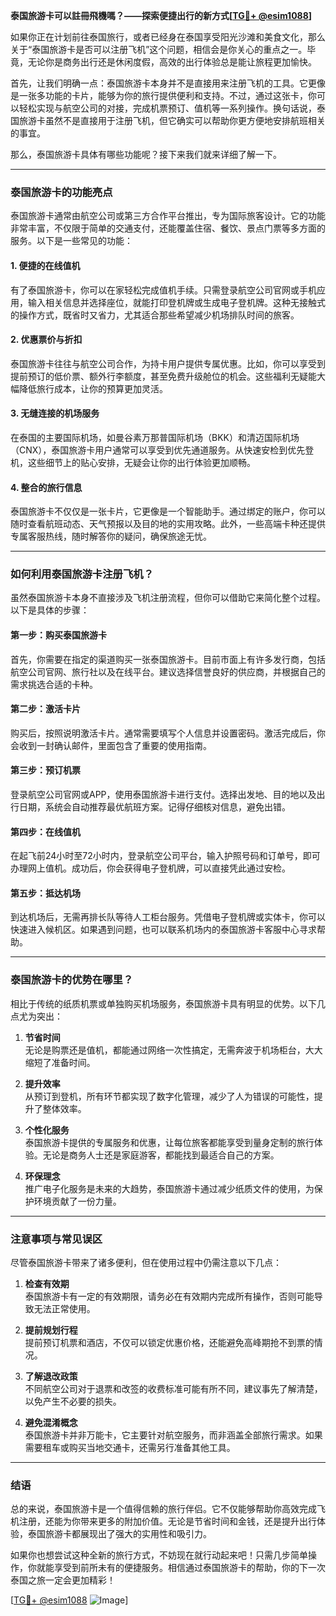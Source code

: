 **泰国旅游卡可以註冊飛機嗎？——探索便捷出行的新方式[[TG💪+ @esim1088](https://t.me/s/esim1088)]**

如果你正在计划前往泰国旅行，或者已经身在泰国享受阳光沙滩和美食文化，那么关于“泰国旅游卡是否可以注册飞机”这个问题，相信会是你关心的重点之一。毕竟，无论你是商务出行还是休闲度假，高效的出行体验总是能让旅程更加愉快。

首先，让我们明确一点：泰国旅游卡本身并不是直接用来注册飞机的工具。它更像是一张多功能的卡片，能够为你的旅行提供便利和支持。不过，通过这张卡，你可以轻松实现与航空公司的对接，完成机票预订、值机等一系列操作。换句话说，泰国旅游卡虽然不是直接用于注册飞机，但它确实可以帮助你更方便地安排航班相关的事宜。

那么，泰国旅游卡具体有哪些功能呢？接下来我们就来详细了解一下。

---

### 泰国旅游卡的功能亮点

泰国旅游卡通常由航空公司或第三方合作平台推出，专为国际旅客设计。它的功能非常丰富，不仅限于简单的交通支付，还能覆盖住宿、餐饮、景点门票等多方面的服务。以下是一些常见的功能：

#### 1. **便捷的在线值机**
   有了泰国旅游卡，你可以在家轻松完成值机手续。只需登录航空公司官网或手机应用，输入相关信息并选择座位，就能打印登机牌或生成电子登机牌。这种无接触式的操作方式，既省时又省力，尤其适合那些希望减少机场排队时间的旅客。

#### 2. **优惠票价与折扣**
   泰国旅游卡往往与航空公司合作，为持卡用户提供专属优惠。比如，你可以享受到提前预订的低价票、额外行李额度，甚至免费升级舱位的机会。这些福利无疑能大幅降低旅行成本，让你的预算更加灵活。

#### 3. **无缝连接的机场服务**
   在泰国的主要国际机场，如曼谷素万那普国际机场（BKK）和清迈国际机场（CNX），泰国旅游卡用户通常可以享受到优先通道服务。从快速安检到优先登机，这些细节上的贴心安排，无疑会让你的出行体验更加顺畅。

#### 4. **整合的旅行信息**
   泰国旅游卡不仅仅是一张卡片，它更像是一个智能助手。通过绑定的账户，你可以随时查看航班动态、天气预报以及目的地的实用攻略。此外，一些高端卡种还提供专属客服热线，随时解答你的疑问，确保旅途无忧。

---

### 如何利用泰国旅游卡注册飞机？

虽然泰国旅游卡本身不直接涉及飞机注册流程，但你可以借助它来简化整个过程。以下是具体的步骤：

#### 第一步：购买泰国旅游卡
   首先，你需要在指定的渠道购买一张泰国旅游卡。目前市面上有许多发行商，包括航空公司官网、旅行社以及在线平台。建议选择信誉良好的供应商，并根据自己的需求挑选合适的卡种。

#### 第二步：激活卡片
   购买后，按照说明激活卡片。通常需要填写个人信息并设置密码。激活完成后，你会收到一封确认邮件，里面包含了重要的使用指南。

#### 第三步：预订机票
   登录航空公司官网或APP，使用泰国旅游卡进行支付。选择出发地、目的地以及出行日期，系统会自动推荐最优航班方案。记得仔细核对信息，避免出错。

#### 第四步：在线值机
   在起飞前24小时至72小时内，登录航空公司平台，输入护照号码和订单号，即可办理网上值机。成功后，你会获得电子登机牌，可以直接凭此通过安检。

#### 第五步：抵达机场
   到达机场后，无需再排长队等待人工柜台服务。凭借电子登机牌或实体卡，你可以快速进入候机区。如果遇到问题，也可以联系机场内的泰国旅游卡客服中心寻求帮助。

---

### 泰国旅游卡的优势在哪里？

相比于传统的纸质机票或单独购买机场服务，泰国旅游卡具有明显的优势。以下几点尤为突出：

1. **节省时间**  
   无论是购票还是值机，都能通过网络一次性搞定，无需奔波于机场柜台，大大缩短了准备时间。

2. **提升效率**  
   从预订到登机，所有环节都实现了数字化管理，减少了人为错误的可能性，提升了整体效率。

3. **个性化服务**  
   泰国旅游卡提供的专属服务和优惠，让每位旅客都能享受到量身定制的旅行体验。无论是商务人士还是家庭游客，都能找到最适合自己的方案。

4. **环保理念**  
   推广电子化服务是未来的大趋势，泰国旅游卡通过减少纸质文件的使用，为保护环境贡献了一份力量。

---

### 注意事项与常见误区

尽管泰国旅游卡带来了诸多便利，但在使用过程中仍需注意以下几点：

1. **检查有效期**  
   泰国旅游卡有一定的有效期限，请务必在有效期内完成所有操作，否则可能导致无法正常使用。

2. **提前规划行程**  
   提前预订机票和酒店，不仅可以锁定优惠价格，还能避免高峰期抢不到票的情况。

3. **了解退改政策**  
   不同航空公司对于退票和改签的收费标准可能有所不同，建议事先了解清楚，以免产生不必要的损失。

4. **避免混淆概念**  
   泰国旅游卡并非万能卡，它主要针对航空服务，而非涵盖全部旅行需求。如果需要租车或购买当地交通卡，还需另行准备其他工具。

---

### 结语

总的来说，泰国旅游卡是一个值得信赖的旅行伴侣。它不仅能够帮助你高效完成飞机注册，还能为你带来更多的附加价值。无论是节省时间和金钱，还是提升出行体验，泰国旅游卡都展现出了强大的实用性和吸引力。

如果你也想尝试这种全新的旅行方式，不妨现在就行动起来吧！只需几步简单操作，你就能享受到前所未有的便捷服务。相信通过泰国旅游卡的帮助，你的下一次泰国之旅一定会更加精彩！

[[TG💪+ @esim1088](https://t.me/s/esim1088) ![Image](https://i.postimg.cc/4NQfJmqS/Snipaste-2025-05-13-00-14-12.png)]